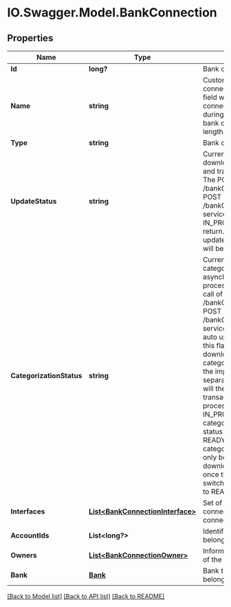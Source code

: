 # IO.Swagger.Model.BankConnection
## Properties

Name | Type | Description | Notes
------------ | ------------- | ------------- | -------------
**Id** | **long?** | Bank connection identifier | 
**Name** | **string** | Custom name for the bank connection. You can set this field with the &#39;Edit a bank connection&#39; service, as well as during the initial import of the bank connection. Maximum length is 64. | [optional] 
**Type** | **string** | Bank connection type | 
**UpdateStatus** | **string** | Current status of data download (account balances and transactions/securities). The POST /bankConnections/import and POST /bankConnections/&lt;id&gt;/update services will set this flag to IN_PROGRESS before they return. Once the import or update has finished, the status will be changed to READY. | 
**CategorizationStatus** | **string** | Current status of transactions categorization. The asynchronous download process that is triggered by a call of the POST /bankConnections/import and POST /bankConnections/&lt;id&gt;/update services (and also by finAPI&#39;s auto update, if enabled) will set this flag to PENDING once the download has finished and a categorization is scheduled for the imported transactions. A separate categorization thread will then start to categorize the transactions (during this process, the status is IN_PROGRESS). When categorization has finished, the status will be (re-)set to READY. Note that the current categorization status should only be queried after the download has finished, i.e. once the download status has switched from IN_PROGRESS to READY. | 
**Interfaces** | [**List&lt;BankConnectionInterface&gt;**](BankConnectionInterface.md) | Set of interfaces that are connected for this bank connection. | [optional] 
**AccountIds** | **List&lt;long?&gt;** | Identifiers of the accounts that belong to this bank connection | 
**Owners** | [**List&lt;BankConnectionOwner&gt;**](BankConnectionOwner.md) | Information about the owner(s) of the bank connection | [optional] 
**Bank** | [**Bank**](Bank.md) | Bank that this connection belongs to | 

[[Back to Model list]](../README.md#documentation-for-models) [[Back to API list]](../README.md#documentation-for-api-endpoints) [[Back to README]](../README.md)

